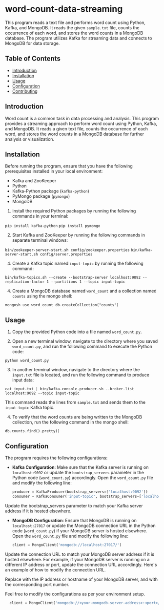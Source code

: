 # word-count-data-streaming

This program reads a text file and performs word count using Python, Kafka, and MongoDB. It reads the given `sample.txt` file, counts the occurrence of each word, and stores the word counts in a MongoDB database. The program utilizes Kafka for streaming data and connects to MongoDB for data storage.

## Table of Contents

- [Introduction](#introduction)
- [Installation](#installation)
- [Usage](#usage)
- [Configuration](#configuration)
- [Contributing](#contributing)

## Introduction

Word count is a common task in data processing and analysis. This program provides a streaming approach to perform word count using Python, Kafka, and MongoDB. It reads a given text file, counts the occurrence of each word, and stores the word counts in a MongoDB database for further analysis or visualization.

## Installation

Before running the program, ensure that you have the following prerequisites installed in your local environment:

- Kafka and ZooKeeper
- Python
- Kafka-Python package (`kafka-python`)
- PyMongo package (`pymongo`)
- MongoDB

1. Install the required Python packages by running the following commands in your terminal:

`pip install kafka-python`
`pip install pymongo`


2. Start Kafka and ZooKeeper by running the following commands in separate terminal windows:
   
`bin/zookeeper-server-start.sh config/zookeeper.properties`
`bin/kafka-server-start.sh config/server.properties`


4. Create a Kafka topic named `input-topic` by running the following command:

`bin/kafka-topics.sh --create --bootstrap-server localhost:9092 --replication-factor 1 --partitions 1 --topic input-topic`

4. Create a MongoDB database named `word_count` and a collection named `counts` using the mongo shell:
   
`mongosh
use word_count
db.createCollection("counts")`


## Usage

1. Copy the provided Python code into a file named `word_count.py`.

2. Open a new terminal window, navigate to the directory where you saved `word_count.py`, and run the following command to execute the Python code:
   
`python word_count.py`

3. In another terminal window, navigate to the directory where the `input.txt` file is located, and run the following command to produce input data:

`cat input.txt | bin/kafka-console-producer.sh --broker-list localhost:9092 --topic input-topic`

This command reads the lines from `sample.txt` and sends them to the `input-topic` Kafka topic.

4. To verify that the word counts are being written to the MongoDB collection, run the following command in the mongo shell:
   
`db.counts.find().pretty()`

## Configuration

The program requires the following configurations:

- **Kafka Configuration**: Make sure that the Kafka server is running on `localhost:9092` or update the `bootstrap_servers` parameter in the Python code (`word_count.py`) accordingly. Open the `word_count.py` file and modify the following line:

  ```python
  producer = KafkaProducer(bootstrap_servers=['localhost:9092'])
  consumer = KafkaConsumer('input-topic', bootstrap_servers=['localhost:9092'])

Update the bootstrap_servers parameter to match your Kafka server address if it is hosted elsewhere.

- **MongoDB Configuration**: Ensure that MongoDB is running on `localhost:27017` or update the MongoDB connection URL in the Python code (`word_count.py`) if your MongoDB server is hosted elsewhere. Open the `word_count.py` file and modify the following line:

   ```python
   client = MongoClient('mongodb://localhost:27017/')
   
Update the connection URL to match your MongoDB server address if it is hosted elsewhere. For example, if your MongoDB server is running on a different IP address or port, update the connection URL accordingly. Here's an example of how to modify the connection URL.

Replace <your-mongodb-server-address> with the IP address or hostname of your MongoDB server, and <port> with the corresponding port number.

Feel free to modify the configurations as per your environment setup.

 ```python
   client = MongoClient('mongodb://<your-mongodb-server-address>:<port>/')

